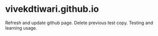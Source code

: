 # vivekdtiwari.github.io
Refresh and update github page. Delete previous test copy.
Testing and learning usage.
